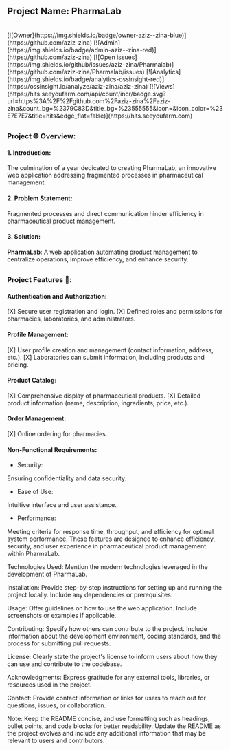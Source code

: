 ## Project Name: PharmaLab

<br>
[![Owner](https://img.shields.io/badge/owner-aziz--zina-blue)](https://github.com/aziz-zina)
[![Admin](https://img.shields.io/badge/admin-aziz--zina-red)](https://github.com/aziz-zina)
[![Open issues](https://img.shields.io/github/issues/aziz-zina/Pharmalab)](https://github.com/aziz-zina/Pharmalab/issues)
[![Analytics](https://img.shields.io/badge/analytics-ossinsight-red)](https://ossinsight.io/analyze/aziz-zina/aziz-zina)
[![Views](https://hits.seeyoufarm.com/api/count/incr/badge.svg?url=https%3A%2F%2Fgithub.com%2Faziz-zina%2Faziz-zina&count_bg=%2379C83D&title_bg=%23555555&icon=&icon_color=%23E7E7E7&title=hits&edge_flat=false)](https://hits.seeyoufarm.com)

##

### Project 🌐 Overview:

#### 1. Introduction: <br>
The culmination of a year dedicated to creating PharmaLab, an innovative web application addressing fragmented processes in pharmaceutical management. <br>

#### 2. Problem Statement: <br>
Fragmented processes and direct communication hinder efficiency in pharmaceutical product management. <br>

#### 3. Solution: <br>
<b>PharmaLab</b>: A web application automating product management to centralize operations, improve efficiency, and enhance security. <br>

##

### Project Features 🚀:

#### Authentication and Authorization: <br>
[X] Secure user registration and login.
[X] Defined roles and permissions for pharmacies, laboratories, and administrators.
<br>

#### Profile Management: <br>
[X] User profile creation and management (contact information, address, etc.).
[X] Laboratories can submit information, including products and pricing.
<br>

#### Product Catalog: <br>
[X] Comprehensive display of pharmaceutical products.
[X] Detailed product information (name, description, ingredients, price, etc.).
<br>

#### Order Management: <br>
[X] Online ordering for pharmacies.
<br>

#### Non-Functional Requirements:

- Security:

Ensuring confidentiality and data security.
- Ease of Use:

Intuitive interface and user assistance.
- Performance:

Meeting criteria for response time, throughput, and efficiency for optimal system performance.
These features are designed to enhance efficiency, security, and user experience in pharmaceutical product management within PharmaLab.

Technologies Used:
Mention the modern technologies leveraged in the development of PharmaLab.

Installation:
Provide step-by-step instructions for setting up and running the project locally. Include any dependencies or prerequisites.

Usage:
Offer guidelines on how to use the web application. Include screenshots or examples if applicable.

Contributing:
Specify how others can contribute to the project. Include information about the development environment, coding standards, and the process for submitting pull requests.

License:
Clearly state the project's license to inform users about how they can use and contribute to the codebase.

Acknowledgments:
Express gratitude for any external tools, libraries, or resources used in the project.

Contact:
Provide contact information or links for users to reach out for questions, issues, or collaboration.

Note:
Keep the README concise, and use formatting such as headings, bullet points, and code blocks for better readability. Update the README as the project evolves and include any additional information that may be relevant to users and contributors.
